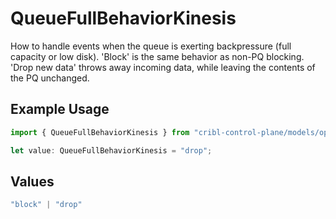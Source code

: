 # QueueFullBehaviorKinesis

How to handle events when the queue is exerting backpressure (full capacity or low disk). 'Block' is the same behavior as non-PQ blocking. 'Drop new data' throws away incoming data, while leaving the contents of the PQ unchanged.

## Example Usage

```typescript
import { QueueFullBehaviorKinesis } from "cribl-control-plane/models/operations";

let value: QueueFullBehaviorKinesis = "drop";
```

## Values

```typescript
"block" | "drop"
```